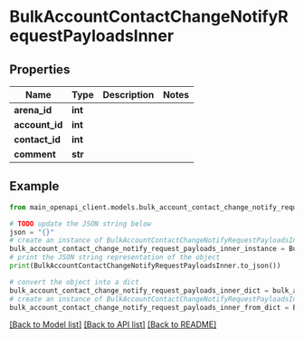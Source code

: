 # BulkAccountContactChangeNotifyRequestPayloadsInner


## Properties

Name | Type | Description | Notes
------------ | ------------- | ------------- | -------------
**arena_id** | **int** |  | 
**account_id** | **int** |  | 
**contact_id** | **int** |  | 
**comment** | **str** |  | 

## Example

```python
from main_openapi_client.models.bulk_account_contact_change_notify_request_payloads_inner import BulkAccountContactChangeNotifyRequestPayloadsInner

# TODO update the JSON string below
json = "{}"
# create an instance of BulkAccountContactChangeNotifyRequestPayloadsInner from a JSON string
bulk_account_contact_change_notify_request_payloads_inner_instance = BulkAccountContactChangeNotifyRequestPayloadsInner.from_json(json)
# print the JSON string representation of the object
print(BulkAccountContactChangeNotifyRequestPayloadsInner.to_json())

# convert the object into a dict
bulk_account_contact_change_notify_request_payloads_inner_dict = bulk_account_contact_change_notify_request_payloads_inner_instance.to_dict()
# create an instance of BulkAccountContactChangeNotifyRequestPayloadsInner from a dict
bulk_account_contact_change_notify_request_payloads_inner_from_dict = BulkAccountContactChangeNotifyRequestPayloadsInner.from_dict(bulk_account_contact_change_notify_request_payloads_inner_dict)
```
[[Back to Model list]](../README.md#documentation-for-models) [[Back to API list]](../README.md#documentation-for-api-endpoints) [[Back to README]](../README.md)


